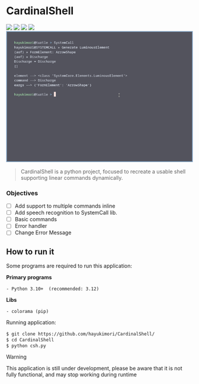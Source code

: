 
# CardinalShell

  

<div  id="Info">
<img src="https://img.shields.io/github/repo-size/hayukimori/CardinalShell?style=for-the-badge"/>
<img src="https://img.shields.io/github/languages/count/hayukimori/CardinalShell?style=for-the-badge">
<img  src="https://img.shields.io/badge/License-MIT-blue.svg?style=for-the-badge"/>
<img  src="https://img.shields.io/badge/python-3.12-blue.svg?style=for-the-badge"/>
</div>

<!--showcase-->
<img src="readme_view_files/image.png"/>

> CardinalShell is a python project, focused to recreate a usable shell supporting linear commands dynamically.



### Objectives
- [ ] Add support to multiple commands inline
- [ ]  Add speech recognition to SystemCall lib.
- [ ] Basic commands
- [ ]  Error handler
- [ ]  Change Error Message

## How to run it
Some programs are required to run this application:

**Primary programs**
```
- Python 3.10+  (recommended: 3.12)
```
**Libs**
```
- colorama (pip)
```
Running application:
```
$ git clone https://github.com/hayukimori/CardinalShell/
$ cd CardinalShell
$ python csh.py
```

> [!WARNING]
> This application is still under development, please be aware that it is not fully functional, and may stop working during runtime
